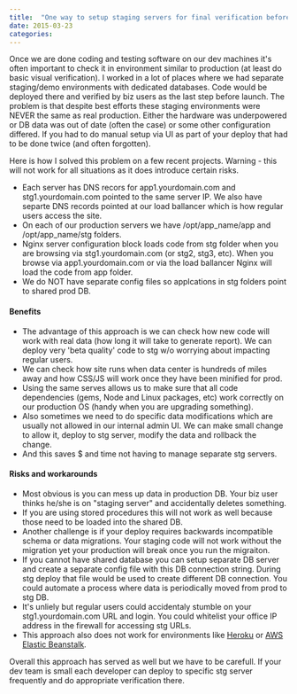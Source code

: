 ```yaml
---
title:  "One way to setup staging servers for final verification before going live"
date: 2015-03-23
categories:
---
```


Once we are done coding and testing software on our dev machines it's often important to check it in environment similar to production (at least do basic visual verification).  I worked in a lot of places where we had separate staging/demo environments with dedicated databases.  Code would be deployed there and verified by biz users as the last step before launch.  The problem is that despite best efforts these staging environments were NEVER the same as real production.  Either the hardware was underpowered or DB data was out of date (often the case) or some other configuration differed.  If you had to do manual setup via UI as part of your deploy that had to be done twice (and often forgotten).  

Here is how I solved this problem on a few recent projects.  Warning - this will not work for all situations as it does introduce certain risks.  

* Each server has DNS recors for app1.yourdomain.com and stg1.yourdomain.com pointed to the same server IP.  We also have separte DNS records pointed at our load ballancer which is how regular users access the site.  
* On each of our production servers we have /opt/app_name/app and /opt/app_name/stg folders.  
* Nginx server configuration block loads code from stg folder when you are browsing via stg1.yourdomain.com (or stg2, stg3, etc).  When you browse via app1.yourdomain.com or via the load ballancer Nginx will load the code from app folder.  
* We do NOT have separate config files so applcations in stg folders point to shared prod DB.  

#### Benefits
* The advantage of this approach is we can check how new code will work with real data (how long it will take to generate report).  We can deploy very 'beta quality' code to stg w/o worrying about impacting regular users.  
* We can check how site runs when data center is hundreds of miles away and how CSS/JS will work once they have been minified for prod.  
* Using the same serves allows us to make sure that all code dependencies (gems, Node and Linux packages, etc) work correctly on our production OS (handy when you are upgrading something).
* Also sometimes we need to do specific data modifications which are usually not allowed in our internal admin UI.  We can make small change to allow it, deploy to stg server, modify the data and rollback the change.  
* And this saves $ and time not having to manage separate stg servers.  

#### Risks and workarounds
* Most obvious is you can mess up data in production DB.  Your biz user thinks he/she is on "staging server" and accidentally deletes something.  
* If you are using stored procedures this will not work as well because those need to be loaded into the shared DB.  
* Another challenge is if your deploy requires backwards incompatible schema or data migrations.  Your staging code will not work without the migration yet your production will break once you run the migraiton.  
* If you cannot have shared database you can setup separate DB server and create a separate config file with this DB connection string.  During stg deploy that file would be used to create different DB connection.  You could automate a process where data is periodically moved from prod to stg DB.  
* It's unliely but regular users could accidentaly stumble on your stg1.yourdomain.com URL and login.  You could whitelist your office IP address in the firewall for accessing stg URLs.  
* This approach also does not work for environments like [Heroku](https://www.heroku.com/) or [AWS Elastic Beanstalk](https://aws.amazon.com/elasticbeanstalk/).  

Overall this approach has served as well but we have to be carefull.  If your dev team is small each developer can deploy to specific stg server frequently and do appropriate verification there.  
